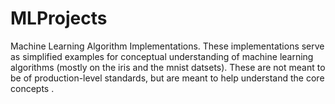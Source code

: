 # MLProjects
Machine Learning Algorithm Implementations.
These implementations serve as simplified examples for conceptual understanding of machine learning algorithms (mostly on the iris and the mnist datsets). 
These are not meant to be of production-level standards, but are meant to help understand the core concepts .


